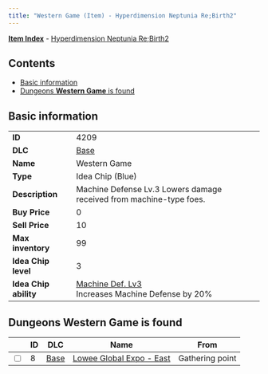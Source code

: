 ```yaml
---
title: "Western Game (Item) - Hyperdimension Neptunia Re;Birth2"
---
```


[**Item Index**](/neptunia/rb2/item/index.html) - [Hyperdimension Neptunia Re;Birth2](/neptunia/rb2)

## Contents

- [Basic information](#basic-information)
- [Dungeons **Western Game** is found](#dungeons-western-game-is-found)

## Basic information

|   |   |
| -- | -- |
| **ID** | 4209 |
| **DLC** | [Base](/neptunia/rb2/dlc/0-base.html) |
| **Name** | Western Game |
| **Type** | Idea Chip (Blue) |
| **Description** | Machine Defense Lv.3 Lowers damage received from machine-type foes. |
| **Buy Price** | 0 |
| **Sell Price** | 10 |
| **Max inventory** | 99 |
| **Idea Chip level** | 3 |
| **Idea Chip ability** | [Machine Def. Lv3](/neptunia/rb2/ability/0-9608-machine-def-lv3.html)<br />Increases Machine Defense by 20% |

## Dungeons **Western Game** is found

|    | ID | DLC | Name | From |
| -- | -- | --- | ---- | ---- |
| <input type="checkbox" id="rb2-dungeon-0-8" class="trackbox" /> | 8 | [Base](/neptunia/rb2/dlc/0-base.html) | [Lowee Global Expo - East](/neptunia/rb2/dungeon/0-8-lowee-global-expo-east.html) | Gathering point |